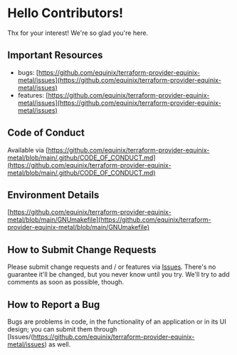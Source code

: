 # Hello Contributors!
  Thx for your interest! We're so glad you're here. 

## Important Resources
  - bugs: [https://github.com/equinix/terraform-provider-equinix-metal/issues](https://github.com/equinix/terraform-provider-equinix-metal/issues)
  - features: [https://github.com/equinix/terraform-provider-equinix-metal/issues](https://github.com/equinix/terraform-provider-equinix-metal/issues)

## Code of Conduct
Available via [https://github.com/equinix/terraform-provider-equinix-metal/blob/main/.github/CODE_OF_CONDUCT.md](https://github.com/equinix/terraform-provider-equinix-metal/blob/main/.github/CODE_OF_CONDUCT.md)

## Environment Details
[https://github.com/equinix/terraform-provider-equinix-metal/blob/main/GNUmakefile](https://github.com/equinix/terraform-provider-equinix-metal/blob/main/GNUmakefile)

## How to Submit Change Requests
Please submit change requests and / or features via [Issues](https://github.com/equinix/terraform-provider-equinix-metal/issues). There's no guarantee it'll be changed, but you never know until you try. We'll try to add comments as soon as possible, though.

## How to Report a Bug
Bugs are problems in code, in the functionality of an application or in its UI design; you can submit them through [Issues/(https://github.com/equinix/terraform-provider-equinix-metal/issues) as well.
